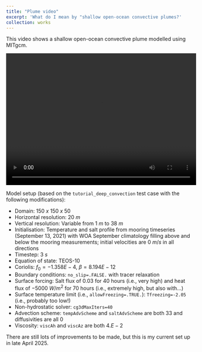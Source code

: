 ```yaml
---
title: "Plume video"
excerpt: 'What do I mean by "shallow open-ocean convective plumes?'
collection: works
---
```


This video shows a shallow open-ocean convective plume modelled using MITgcm. 

<video width="519" height="360" controls>
  <source src="/files/plume2D_mrb_052_T.mp4" type="video/mp4">
  Your browser does not support the video tag.
</video>

Model setup (based on the `tutorial_deep_convection` test case with the following modifications):
 * Domain: $150$ $x$ $150$ $x$ $50$
 * Horizontal resolution: $20$ $m$
 * Vertical resolution: Variable from $1$ $m$ to $38$ $m$
 * Initialisation: Temperature and salt profile from mooring timeseries (September 13, 2021) with WOA September climatology filling above and below the mooring measurements; initial velocities are $0$ $m/s$ in all directions 
 * Timestep: $3$ $s$
 * Equation of state: TEOS-10
 * Coriolis: $f_0=-1.358E-4$, $\beta=8.194E-12$
 * Boundary conditions: `no_slip=.FALSE.` with tracer relaxation
 * Surface forcing: Salt flux of $0.03$ for $40$ hours (i.e., very high) and heat flux of $-5000$ $W/m^2$ for $70$ hours (i.e., extremely high, but also with...)
 * Surface temperature limit (i.e., `allowFreezing=.TRUE.`): `Tfreezing=-2.05` (i.e., probably too low!)
 * Non-hydrostatic solver: `cg3dMaxIters=40` 
 * Advection scheme: `tempAdvScheme` and `saltAdvScheme` are both $33$ and diffusivities are all $0$
 * Viscosity: `viscAh` and `viscAz` are both $4.E-2$

There are still lots of improvements to be made, but this is my current set up in late April 2025.
 